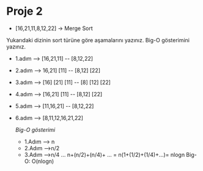 # Proje 2

- [16,21,11,8,12,22] -> Merge Sort

Yukarıdaki dizinin sort türüne göre aşamalarını yazınız.
Big-O gösterimini yazınız.


- 1.adım --> [16,21,11] -- [8,12,22]
- 2.adım --> 16,21] [11] -- [8,12] [22]
- 3.adım --> [16] [21] [11] -- [8] [12] [22]
- 4.adım --> [16,21] [11] -- [8,12] [22]
- 5.adım --> [11,16,21] -- [8,12,22]
- 6.adım --> [8,11,12,16,21,22]

  *Big-O gösterimi*
  - 1.Adım --> n
  - 2.Adım -->n/2
  - 3.Adım -->n/4
  ...
  n+(n/2)+(n/4)+ ... = n(1+(1/2)+(1/4)+...)= nlogn
  Big-O: O(nlogn)
